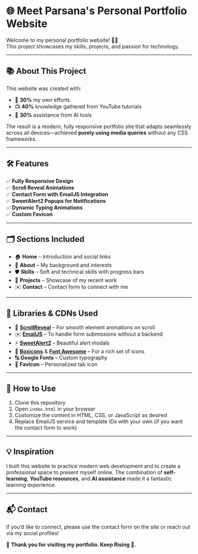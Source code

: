 # 🌐 Meet Parsana's Personal Portfolio Website

Welcome to my personal portfolio website! 🎨✨  
This project showcases my skills, projects, and passion for technology.  

---

## 📚 About This Project

This website was created with:

- 🧠 **30%** my own efforts  
- 📺 **40%** knowledge gathered from YouTube tutorials  
- 🤖 **30%** assistance from AI tools  

The result is a modern, fully responsive portfolio site that adapts seamlessly across all devices—achieved **purely using media queries** without any CSS frameworks.  

---

## 🛠️ Features

✅ **Fully Responsive Design**  
✅ **Scroll Reveal Animations**  
✅ **Contact Form with EmailJS Integration**  
✅ **SweetAlert2 Popups for Notifications**  
✅ **Dynamic Typing Animations**  
✅ **Custom Favicon**

---

## 🗂️ Sections Included

- 🏠 **Home** – Introduction and social links
- 👤 **About** – My background and interests
- 🛡️ **Skills** – Soft and technical skills with progress bars
- 💼 **Projects** – Showcase of my recent work
- ✉️ **Contact** – Contact form to connect with me

---

## 🧩 Libraries & CDNs Used

- 🎯 **[ScrollReveal](https://scrollrevealjs.org/)** – For smooth element animations on scroll
- ✉️ **[EmailJS](https://www.emailjs.com/)** – To handle form submissions without a backend
- ⚡ **[SweetAlert2](https://sweetalert2.github.io/)** – Beautiful alert modals
- 🎨 **[Boxicons](https://boxicons.com/)** & **[Font Awesome](https://fontawesome.com/)** – For a rich set of icons
- 🔠 **Google Fonts** – Custom typography
- 🌟 **Favicon** – Personalized tab icon

---

## 🚀 How to Use

1. Clone this repository
2. Open `index.html` in your browser
3. Customize the content in HTML, CSS, or JavaScript as desired
4. Replace EmailJS service and template IDs with your own (if you want the contact form to work)

---

## 💡 Inspiration

I built this website to practice modern web development and to create a professional space to present myself online. The combination of **self-learning**, **YouTube resources**, and **AI assistance** made it a fantastic learning experience.

---

## 📬 Contact

If you’d like to connect, please use the contact form on the site or reach out via my social profiles!

🌟 **Thank you for visiting my portfolio. Keep Rising 🚀.**
